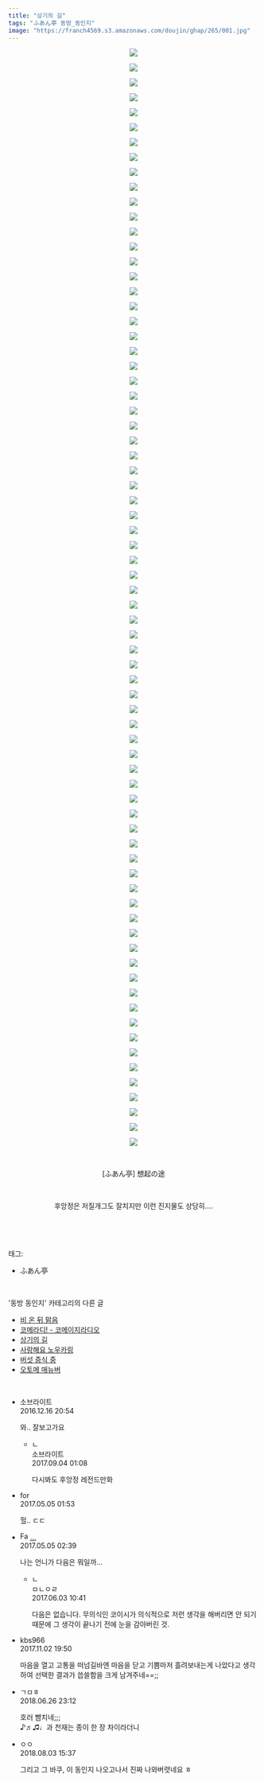 ```yaml
---
title: "상기의 길"
tags: "ふあん亭 동방_동인지"
image: "https://franch4569.s3.amazonaws.com/doujin/ghap/265/001.jpg"
---
```

<div class="article">
<p style="text-align: center; clear: none; float: none;"><img src="{{ site.imgserver2 }}/ghap/265/001.jpg"/></p>
<p style="text-align: center; clear: none; float: none;"><img src="{{ site.imgserver2 }}/ghap/265/002.jpg"/></p>
<p style="text-align: center; clear: none; float: none;"><img src="{{ site.imgserver2 }}/ghap/265/003.jpg"/></p>
<p style="text-align: center; clear: none; float: none;"><img src="{{ site.imgserver2 }}/ghap/265/004.jpg"/></p>
<p style="text-align: center; clear: none; float: none;"><img src="{{ site.imgserver2 }}/ghap/265/005.jpg"/></p>
<p style="text-align: center; clear: none; float: none;"><img src="{{ site.imgserver2 }}/ghap/265/006.jpg"/></p>
<p style="text-align: center; clear: none; float: none;"><img src="{{ site.imgserver2 }}/ghap/265/007.jpg"/></p>
<p style="text-align: center; clear: none; float: none;"><img src="{{ site.imgserver2 }}/ghap/265/008.jpg"/></p>
<p style="text-align: center; clear: none; float: none;"><img src="{{ site.imgserver2 }}/ghap/265/009.jpg"/></p>
<p style="text-align: center; clear: none; float: none;"><img src="{{ site.imgserver2 }}/ghap/265/010.jpg"/></p>
<p style="text-align: center; clear: none; float: none;"><img src="{{ site.imgserver2 }}/ghap/265/011.jpg"/></p>
<p style="text-align: center; clear: none; float: none;"><img src="{{ site.imgserver2 }}/ghap/265/012.jpg"/></p>
<p style="text-align: center; clear: none; float: none;"><img src="{{ site.imgserver2 }}/ghap/265/013.jpg"/></p>
<p style="text-align: center; clear: none; float: none;"><img src="{{ site.imgserver2 }}/ghap/265/014.jpg"/></p>
<p style="text-align: center; clear: none; float: none;"><img src="{{ site.imgserver2 }}/ghap/265/015.jpg"/></p>
<p style="text-align: center; clear: none; float: none;"><img src="{{ site.imgserver2 }}/ghap/265/016.jpg"/></p>
<p style="text-align: center; clear: none; float: none;"><img src="{{ site.imgserver2 }}/ghap/265/017.jpg"/></p>
<p style="text-align: center; clear: none; float: none;"><img src="{{ site.imgserver2 }}/ghap/265/018.jpg"/></p>
<p style="text-align: center; clear: none; float: none;"><img src="{{ site.imgserver2 }}/ghap/265/019.jpg"/></p>
<p style="text-align: center; clear: none; float: none;"><img src="{{ site.imgserver2 }}/ghap/265/020.jpg"/></p>
<p style="text-align: center; clear: none; float: none;"><img src="{{ site.imgserver2 }}/ghap/265/021.jpg"/></p>
<p style="text-align: center; clear: none; float: none;"><img src="{{ site.imgserver2 }}/ghap/265/022.jpg"/></p>
<p style="text-align: center; clear: none; float: none;"><img src="{{ site.imgserver2 }}/ghap/265/023.jpg"/></p>
<p style="text-align: center; clear: none; float: none;"><img src="{{ site.imgserver2 }}/ghap/265/024.jpg"/></p>
<p style="text-align: center; clear: none; float: none;"><img src="{{ site.imgserver2 }}/ghap/265/025.jpg"/></p>
<p style="text-align: center; clear: none; float: none;"><img src="{{ site.imgserver2 }}/ghap/265/026.jpg"/></p>
<p style="text-align: center; clear: none; float: none;"><img src="{{ site.imgserver2 }}/ghap/265/027.jpg"/></p>
<p style="text-align: center; clear: none; float: none;"><img src="{{ site.imgserver2 }}/ghap/265/028.jpg"/></p>
<p style="text-align: center; clear: none; float: none;"><img src="{{ site.imgserver2 }}/ghap/265/029.jpg"/></p>
<p style="text-align: center; clear: none; float: none;"><img src="{{ site.imgserver2 }}/ghap/265/030.jpg"/></p>
<p style="text-align: center; clear: none; float: none;"><img src="{{ site.imgserver2 }}/ghap/265/031.jpg"/></p>
<p style="text-align: center; clear: none; float: none;"><img src="{{ site.imgserver2 }}/ghap/265/032.jpg"/></p>
<p style="text-align: center; clear: none; float: none;"><img src="{{ site.imgserver2 }}/ghap/265/033.jpg"/></p>
<p style="text-align: center; clear: none; float: none;"><img src="{{ site.imgserver2 }}/ghap/265/034.jpg"/></p>
<p style="text-align: center; clear: none; float: none;"><img src="{{ site.imgserver2 }}/ghap/265/035.jpg"/></p>
<p style="text-align: center; clear: none; float: none;"><img src="{{ site.imgserver2 }}/ghap/265/036.jpg"/></p>
<p style="text-align: center; clear: none; float: none;"><img src="{{ site.imgserver2 }}/ghap/265/037.jpg"/></p>
<p style="text-align: center; clear: none; float: none;"><img src="{{ site.imgserver2 }}/ghap/265/038.jpg"/></p>
<p style="text-align: center; clear: none; float: none;"><img src="{{ site.imgserver2 }}/ghap/265/039.jpg"/></p>
<p style="text-align: center; clear: none; float: none;"><img src="{{ site.imgserver2 }}/ghap/265/040.jpg"/></p>
<p style="text-align: center; clear: none; float: none;"><img src="{{ site.imgserver2 }}/ghap/265/041.jpg"/></p>
<p style="text-align: center; clear: none; float: none;"><img src="{{ site.imgserver2 }}/ghap/265/042.jpg"/></p>
<p style="text-align: center; clear: none; float: none;"><img src="{{ site.imgserver2 }}/ghap/265/043.jpg"/></p>
<p style="text-align: center; clear: none; float: none;"><img src="{{ site.imgserver2 }}/ghap/265/044.jpg"/></p>
<p style="text-align: center; clear: none; float: none;"><img src="{{ site.imgserver2 }}/ghap/265/045.jpg"/></p>
<p style="text-align: center; clear: none; float: none;"><img src="{{ site.imgserver2 }}/ghap/265/046.jpg"/></p>
<p style="text-align: center; clear: none; float: none;"><img src="{{ site.imgserver2 }}/ghap/265/047.jpg"/></p>
<p style="text-align: center; clear: none; float: none;"><img src="{{ site.imgserver2 }}/ghap/265/048.jpg"/></p>
<p style="text-align: center; clear: none; float: none;"><img src="{{ site.imgserver2 }}/ghap/265/049.jpg"/></p>
<p style="text-align: center; clear: none; float: none;"><img src="{{ site.imgserver2 }}/ghap/265/050.jpg"/></p>
<p style="text-align: center; clear: none; float: none;"><img src="{{ site.imgserver2 }}/ghap/265/051.jpg"/></p>
<p style="text-align: center; clear: none; float: none;"><img src="{{ site.imgserver2 }}/ghap/265/052.jpg"/></p>
<p style="text-align: center; clear: none; float: none;"><img src="{{ site.imgserver2 }}/ghap/265/053.jpg"/></p>
<p style="text-align: center; clear: none; float: none;"><img src="{{ site.imgserver2 }}/ghap/265/054.jpg"/></p>
<p style="text-align: center; clear: none; float: none;"><img src="{{ site.imgserver2 }}/ghap/265/055.jpg"/></p>
<p style="text-align: center; clear: none; float: none;"><img src="{{ site.imgserver2 }}/ghap/265/056.jpg"/></p>
<p style="text-align: center; clear: none; float: none;"><img src="{{ site.imgserver2 }}/ghap/265/057.jpg"/></p>
<p style="text-align: center; clear: none; float: none;"><img src="{{ site.imgserver2 }}/ghap/265/058.jpg"/></p>
<p style="text-align: center; clear: none; float: none;"><img src="{{ site.imgserver2 }}/ghap/265/059.jpg"/></p>
<p style="text-align: center; clear: none; float: none;"><img src="{{ site.imgserver2 }}/ghap/265/060.jpg"/></p>
<p style="text-align: center; clear: none; float: none;"><img src="{{ site.imgserver2 }}/ghap/265/061.jpg"/></p>
<p style="text-align: center; clear: none; float: none;"><img src="{{ site.imgserver2 }}/ghap/265/062.jpg"/></p>
<p style="text-align: center; clear: none; float: none;"><img src="{{ site.imgserver2 }}/ghap/265/063.jpg"/></p>
<p style="text-align: center; clear: none; float: none;"><img src="{{ site.imgserver2 }}/ghap/265/064.jpg"/></p>
<p style="text-align: center; clear: none; float: none;"><img src="{{ site.imgserver2 }}/ghap/265/065.jpg"/></p>
<p style="text-align: center; clear: none; float: none;"><img src="{{ site.imgserver2 }}/ghap/265/066.jpg"/></p>
<p style="text-align: center; clear: none; float: none;"><img src="{{ site.imgserver2 }}/ghap/265/067.jpg"/></p>
<p style="text-align: center; clear: none; float: none;"><img src="{{ site.imgserver2 }}/ghap/265/068.jpg"/></p>
<p style="text-align: center; clear: none; float: none;"><img src="{{ site.imgserver2 }}/ghap/265/069.jpg"/></p>
<p style="text-align: center; clear: none; float: none;"><img src="{{ site.imgserver2 }}/ghap/265/070.jpg"/></p>
<p style="text-align: center; clear: none; float: none;"><img src="{{ site.imgserver2 }}/ghap/265/071.jpg"/></p>
<p style="text-align: center; clear: none; float: none;"><img src="{{ site.imgserver2 }}/ghap/265/072.jpg"/></p>
<p style="text-align: center; clear: none; float: none;"><img src="{{ site.imgserver2 }}/ghap/265/073.jpg"/></p>
<p style="text-align: center; clear: none; float: none;"><img src="{{ site.imgserver2 }}/ghap/265/074.jpg"/></p>
<p style="text-align: center; clear: none; float: none;"><br/></p>
<p style="text-align: center; clear: none; float: none;">[ふあん亭] 想起の途</p>
<p style="text-align: center; clear: none; float: none;"><br/></p>
<p style="text-align: center; clear: none; float: none;">후앙정은 저질개그도 잘치지만 이런 진지물도 상당히....</p>
<p><br/></p>
</div><br/>
<div class="tagTrail">
<p>태그: </p>
<ul>
<li>ふあん亭</li>
</ul>
</div><br/>
<div class="another">
<p>'동방 동인지' 카테고리의 다른 글</p>
<ul>
<li><a href="/ghap_267">비 온 뒤 맑음</a></li>
<li><a href="/ghap_266">코메라디! - 코메이지라디오</a></li>
<li><a href="/ghap_265">상기의 길</a></li>
<li><a href="/ghap_264">사랑해요 노우카링</a></li>
<li><a href="/ghap_262">버섯 증식 중</a></li>
<li><a href="/ghap_261">오토메 매뉴버</a></li>
</ul>
</div><br/>
<div class="cb_module cb_fluid">
<div class="cb_wrt cb_profile">
<div class="comment">
<ul>
<li class="cb_thumb_off" id="comment14871454">
<div class="cb_comment_area">
<div class="cb_info_area">
<div class="cb_section">
<span class="cb_nick_name">소브라이트</span>
</div>
<div class="cb_section">
<span class="cb_date">2016.12.16 20:54 </span>
</div>
</div>
<div class="cb_dsc_comment">
<p class="cb_dsc">
											와.. 잘보고가요
										</p>
</div>
<ul>
<li class="cb_thumb_off" id="comment15075716">
<span class="cb_bu_subnode">ㄴ</span>
<div class="cb_comment_area">
<div class="cb_info_area">
<div class="cb_section">
<span class="cb_nick_name">소브라이트</span>
</div>
<div class="cb_section">
<span class="cb_date">2017.09.04 01:08 </span>
</div>
</div>
<div class="cb_dsc_comment">
<p class="cb_dsc">
																다시봐도 후앙정 레전드만화
															</p>
</div>
</div>
</li>
</ul>
</div></li>
<li class="cb_thumb_off" id="comment14981380">
<div class="cb_comment_area">
<div class="cb_info_area">
<div class="cb_section">
<span class="cb_nick_name">for</span>
</div>
<div class="cb_section">
<span class="cb_date">2017.05.05 01:53 </span>
</div>
</div>
<div class="cb_dsc_comment">
<p class="cb_dsc">
											헐.. ㄷㄷ
										</p>
</div>
</div></li>
<li class="cb_thumb_off" id="comment14981396">
<div class="cb_comment_area">
<div class="cb_info_area">
<div class="cb_section">
<span class="cb_nick_name"><img alt="Favicon of http://naver.com" height="16" onerror="this.onerror=null;this.parentNode.removeChild(this)" src="http://naver.com/favicon.ico" width="16"/> <a href="http://naver.com" onclick="return openLinkInNewWindow(this)">...</a></span>
</div>
<div class="cb_section">
<span class="cb_date">2017.05.05 02:39 </span>
</div>
</div>
<div class="cb_dsc_comment">
<p class="cb_dsc">
											나는 언니가 다음은 뭐일까...
										</p>
</div>
<ul>
<li class="cb_thumb_off" id="comment15004849">
<span class="cb_bu_subnode">ㄴ</span>
<div class="cb_comment_area">
<div class="cb_info_area">
<div class="cb_section">
<span class="cb_nick_name">ㅁㄴㅇㄹ</span>
</div>
<div class="cb_section">
<span class="cb_date">2017.06.03 10:41 </span>
</div>
</div>
<div class="cb_dsc_comment">
<p class="cb_dsc">
																다음은 없습니다. 무의식인 코이시가 의식적으로 저런 생각을 해버리면 안 되기 때문에 그 생각이 끝나기 전에 눈을 감아버린 것.
															</p>
</div>
</div>
</li>
</ul>
</div></li>
<li class="cb_thumb_off" id="comment15121171">
<div class="cb_comment_area">
<div class="cb_info_area">
<div class="cb_section">
<span class="cb_nick_name">kbs966</span>
</div>
<div class="cb_section">
<span class="cb_date">2017.11.02 19:50 </span>
</div>
</div>
<div class="cb_dsc_comment">
<p class="cb_dsc">
											마음을 열고 고통을 떠넘길바엔 마음을 닫고 기쁨마저 흘려보내는게 나았다고 생각하여 선택한 결과가 씁쓸함을 크게 남겨주네==;;
										</p>
</div>
</div></li>
<li class="cb_thumb_off" id="comment15277198">
<div class="cb_comment_area">
<div class="cb_info_area">
<div class="cb_section">
<span class="cb_nick_name">ㄱㅁㅎ</span>
</div>
<div class="cb_section">
<span class="cb_date">2018.06.26 23:12 </span>
</div>
</div>
<div class="cb_dsc_comment">
<p class="cb_dsc">
											호러 뺨치네;;;<br/>
♪♬♫♩과 천재는 종이 한 장 차이라더니
										</p>
</div>
</div></li>
<li class="cb_thumb_off" id="comment15299953">
<div class="cb_comment_area">
<div class="cb_info_area">
<div class="cb_section">
<span class="cb_nick_name">ㅇㅇ</span>
</div>
<div class="cb_section">
<span class="cb_date">2018.08.03 15:37 </span>
</div>
</div>
<div class="cb_dsc_comment">
<p class="cb_dsc">
											그리고 그 바쿠, 이 동인지 나오고나서 진짜 나와버렷네요 ㅎ
										</p>
</div>
</div></li>
</ul>
</div>
</div><!-- commentList close -->
</div><br/>
